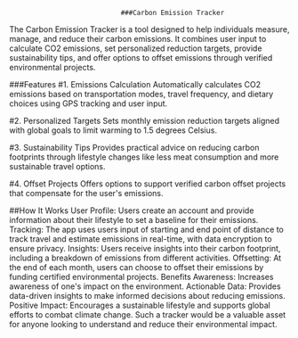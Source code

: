                                 ###Carbon Emission Tracker


The Carbon Emission Tracker is a tool designed to help individuals measure, manage, and reduce their carbon emissions. It combines user input to calculate CO2 emissions, set personalized reduction targets, provide sustainability tips, and offer options to offset emissions through verified environmental projects.

###Features
#1. Emissions Calculation
Automatically calculates CO2 emissions based on transportation modes, travel frequency, and dietary choices using GPS tracking and user input.

#2. Personalized Targets
Sets monthly emission reduction targets aligned with global goals to limit warming to 1.5 degrees Celsius.

#3. Sustainability Tips
Provides practical advice on reducing carbon footprints through lifestyle changes like less meat consumption and more sustainable travel options.

#4. Offset Projects
Offers options to support verified carbon offset projects that compensate for the user's emissions.

##How It Works
User Profile: Users create an account and provide information about their lifestyle to set a baseline for their emissions.
Tracking: The app uses users input of starting and end point of distance to track travel and estimate emissions in real-time, with data encryption to ensure privacy.
Insights: Users receive insights into their carbon footprint, including a breakdown of emissions from different activities.
Offsetting: At the end of each month, users can choose to offset their emissions by funding certified environmental projects.
Benefits
Awareness: Increases awareness of one's impact on the environment.
Actionable Data: Provides data-driven insights to make informed decisions about reducing emissions.
Positive Impact: Encourages a sustainable lifestyle and supports global efforts to combat climate change.
Such a tracker would be a valuable asset for anyone looking to understand and reduce their environmental impact.